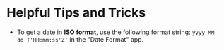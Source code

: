 # Helpful Tips and Tricks

- To get a date in **ISO format**, use the following format string: `yyyy-MM-dd'T'HH:mm:ss'Z'` in the "Date Format" app.

